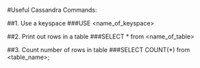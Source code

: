#Useful Cassandra Commands:

##1. Use a keyspace
###USE <name_of_keyspace>

##2. Print out rows in a table
###SELECT * from <name_of_table>

##3. Count number of rows in table
###SELECT COUNT(*) from <table_name>;

